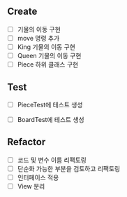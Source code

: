 ## Create
- [ ] 기물의 이동 구현
- [ ] move 명령 추가
- [ ] King 기물의 이동 구현
- [ ] Queen 기물의 이동 구현
- [ ] Piece 하위 클래스 구현

## Test
- [ ] PieceTest에 테스트 생성
- [ ] BoardTest에 테스트 생성


## Refactor
- [ ] 코드 및 변수 이름 리팩토링
- [ ] 단순화 가능한 부분을 검토하고 리팩토링
- [ ] 인터페이스 적용
- [ ] View 분리
